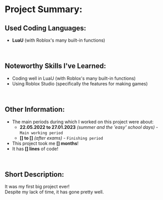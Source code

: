 # Project Summary:


## Used Coding Languages:
- **LuaU** (with Roblox's many built-in functions)


<br>


## Noteworthy Skills I've Learned:
- Coding well in LuaU (with Roblox's many built-in functions)
- Using Roblox Studio (specifically the features for making games)


<br>


## Other Information:
- The main periods during which I worked on this project were about:  
  - **22.05.2022  to  27.01.2023** *(summer and the 'easy' school days)* - `Main working period`
  - **[]  to  []** *(after exams)* - `Finishing period`
- This project took me **[] months**!
- It has **[] lines** of code!


<br>


## Short Description:
It was my first big project ever! <br>
Despite my lack of time, it has gone pretty well.